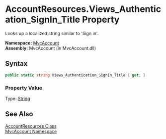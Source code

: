 AccountResources.Views_Authentication_SignIn_Title Property
===========================================================
Looks up a localized string similar to 'Sign in'.

**Namespace:** [MvcAccount][1]  
**Assembly:** MvcAccount (in MvcAccount.dll)

Syntax
------

```csharp
public static string Views_Authentication_SignIn_Title { get; }
```

### Property Value
Type: [String][2]

See Also
--------
[AccountResources Class][3]  
[MvcAccount Namespace][1]  

[1]: ../README.md
[2]: http://msdn.microsoft.com/en-us/library/s1wwdcbf
[3]: README.md